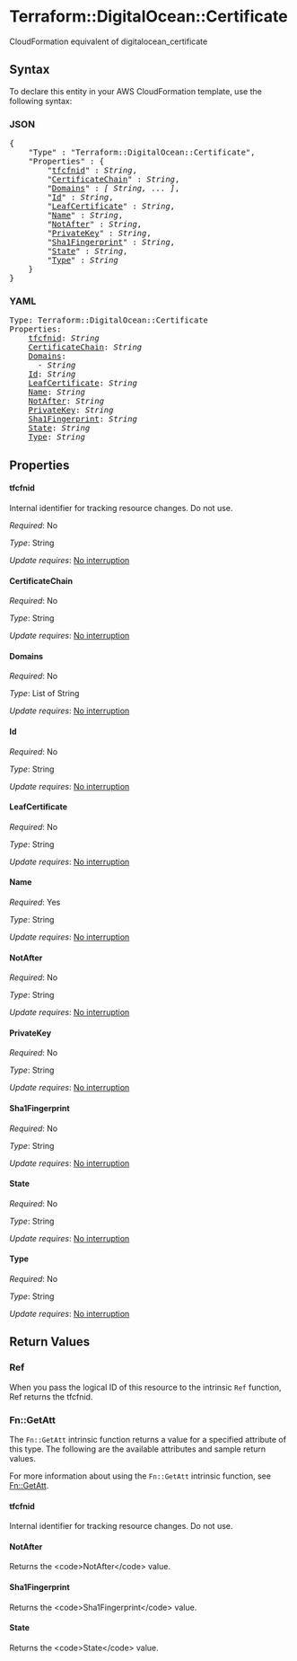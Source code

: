 # Terraform::DigitalOcean::Certificate

CloudFormation equivalent of digitalocean_certificate

## Syntax

To declare this entity in your AWS CloudFormation template, use the following syntax:

### JSON

<pre>
{
    "Type" : "Terraform::DigitalOcean::Certificate",
    "Properties" : {
        "<a href="#tfcfnid" title="tfcfnid">tfcfnid</a>" : <i>String</i>,
        "<a href="#certificatechain" title="CertificateChain">CertificateChain</a>" : <i>String</i>,
        "<a href="#domains" title="Domains">Domains</a>" : <i>[ String, ... ]</i>,
        "<a href="#id" title="Id">Id</a>" : <i>String</i>,
        "<a href="#leafcertificate" title="LeafCertificate">LeafCertificate</a>" : <i>String</i>,
        "<a href="#name" title="Name">Name</a>" : <i>String</i>,
        "<a href="#notafter" title="NotAfter">NotAfter</a>" : <i>String</i>,
        "<a href="#privatekey" title="PrivateKey">PrivateKey</a>" : <i>String</i>,
        "<a href="#sha1fingerprint" title="Sha1Fingerprint">Sha1Fingerprint</a>" : <i>String</i>,
        "<a href="#state" title="State">State</a>" : <i>String</i>,
        "<a href="#type" title="Type">Type</a>" : <i>String</i>
    }
}
</pre>

### YAML

<pre>
Type: Terraform::DigitalOcean::Certificate
Properties:
    <a href="#tfcfnid" title="tfcfnid">tfcfnid</a>: <i>String</i>
    <a href="#certificatechain" title="CertificateChain">CertificateChain</a>: <i>String</i>
    <a href="#domains" title="Domains">Domains</a>: <i>
      - String</i>
    <a href="#id" title="Id">Id</a>: <i>String</i>
    <a href="#leafcertificate" title="LeafCertificate">LeafCertificate</a>: <i>String</i>
    <a href="#name" title="Name">Name</a>: <i>String</i>
    <a href="#notafter" title="NotAfter">NotAfter</a>: <i>String</i>
    <a href="#privatekey" title="PrivateKey">PrivateKey</a>: <i>String</i>
    <a href="#sha1fingerprint" title="Sha1Fingerprint">Sha1Fingerprint</a>: <i>String</i>
    <a href="#state" title="State">State</a>: <i>String</i>
    <a href="#type" title="Type">Type</a>: <i>String</i>
</pre>

## Properties

#### tfcfnid

Internal identifier for tracking resource changes. Do not use.

_Required_: No

_Type_: String

_Update requires_: [No interruption](https://docs.aws.amazon.com/AWSCloudFormation/latest/UserGuide/using-cfn-updating-stacks-update-behaviors.html#update-no-interrupt)

#### CertificateChain

_Required_: No

_Type_: String

_Update requires_: [No interruption](https://docs.aws.amazon.com/AWSCloudFormation/latest/UserGuide/using-cfn-updating-stacks-update-behaviors.html#update-no-interrupt)

#### Domains

_Required_: No

_Type_: List of String

_Update requires_: [No interruption](https://docs.aws.amazon.com/AWSCloudFormation/latest/UserGuide/using-cfn-updating-stacks-update-behaviors.html#update-no-interrupt)

#### Id

_Required_: No

_Type_: String

_Update requires_: [No interruption](https://docs.aws.amazon.com/AWSCloudFormation/latest/UserGuide/using-cfn-updating-stacks-update-behaviors.html#update-no-interrupt)

#### LeafCertificate

_Required_: No

_Type_: String

_Update requires_: [No interruption](https://docs.aws.amazon.com/AWSCloudFormation/latest/UserGuide/using-cfn-updating-stacks-update-behaviors.html#update-no-interrupt)

#### Name

_Required_: Yes

_Type_: String

_Update requires_: [No interruption](https://docs.aws.amazon.com/AWSCloudFormation/latest/UserGuide/using-cfn-updating-stacks-update-behaviors.html#update-no-interrupt)

#### NotAfter

_Required_: No

_Type_: String

_Update requires_: [No interruption](https://docs.aws.amazon.com/AWSCloudFormation/latest/UserGuide/using-cfn-updating-stacks-update-behaviors.html#update-no-interrupt)

#### PrivateKey

_Required_: No

_Type_: String

_Update requires_: [No interruption](https://docs.aws.amazon.com/AWSCloudFormation/latest/UserGuide/using-cfn-updating-stacks-update-behaviors.html#update-no-interrupt)

#### Sha1Fingerprint

_Required_: No

_Type_: String

_Update requires_: [No interruption](https://docs.aws.amazon.com/AWSCloudFormation/latest/UserGuide/using-cfn-updating-stacks-update-behaviors.html#update-no-interrupt)

#### State

_Required_: No

_Type_: String

_Update requires_: [No interruption](https://docs.aws.amazon.com/AWSCloudFormation/latest/UserGuide/using-cfn-updating-stacks-update-behaviors.html#update-no-interrupt)

#### Type

_Required_: No

_Type_: String

_Update requires_: [No interruption](https://docs.aws.amazon.com/AWSCloudFormation/latest/UserGuide/using-cfn-updating-stacks-update-behaviors.html#update-no-interrupt)

## Return Values

### Ref

When you pass the logical ID of this resource to the intrinsic `Ref` function, Ref returns the tfcfnid.

### Fn::GetAtt

The `Fn::GetAtt` intrinsic function returns a value for a specified attribute of this type. The following are the available attributes and sample return values.

For more information about using the `Fn::GetAtt` intrinsic function, see [Fn::GetAtt](https://docs.aws.amazon.com/AWSCloudFormation/latest/UserGuide/intrinsic-function-reference-getatt.html).

#### tfcfnid

Internal identifier for tracking resource changes. Do not use.

#### NotAfter

Returns the &lt;code&gt;NotAfter&lt;/code&gt; value.

#### Sha1Fingerprint

Returns the &lt;code&gt;Sha1Fingerprint&lt;/code&gt; value.

#### State

Returns the &lt;code&gt;State&lt;/code&gt; value.

